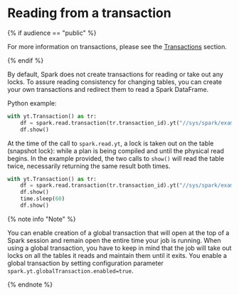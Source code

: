 # Reading from a transaction

{% if audience == "public" %}

For more information on transactions, please see the [Transactions](../../../../user-guide/dynamic-tables/transactions.md) section.

{% endif %}

By default, Spark does not create transactions for reading or take out any locks. To assure reading consistency for changing tables, you can create your own transactions and redirect them to read a Spark DataFrame.

Python example:

```python
with yt.Transaction() as tr:
    df = spark.read.transaction(tr.transaction_id).yt("//sys/spark/examples/example_1")
    df.show()
```

At the time of the call to `spark.read.yt`, a lock is taken out on the table (snapshot lock): while a plan is being compiled and until the physical read begins. In the example provided, the two calls to `show()` will read the table twice, necessarily returning the same result both times.

```python
with yt.Transaction() as tr:
    df = spark.read.transaction(tr.transaction_id).yt("//sys/spark/examples/example_1")
    df.show()
    time.sleep(60)
    df.show()
```

{% note info "Note" %}

You can enable creation of a global transaction that will open at the top of a Spark session and remain open the entire time your job is running. When using a global transaction, you have to keep in mind that the job will take out locks on all the tables it reads and maintain them until it exits. You enable a global transaction by setting configuration parameter `spark.yt.globalTransaction.enabled=true`.

{% endnote %}

